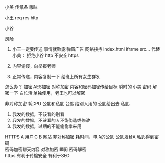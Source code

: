 小美
    传纸条 暧昧

小王  req res
    http

小谷

风险
1. 小王一定要传送 事情就败露
    弹窗广告  网络挟持  index.html iframe src...
代替小美： 拒绝小谷  http 不安全 https

2. 内容偷窥，向举报老师
3. 正常传递，内容复制一下 给班上所有女生群发

怎么办？
加密
AES加密 对称加密 内容和密码加密传给目标  瞬时的
小美 密码 解密一下 白忙活 单独使用，老王也可以解密

非对称加密 耗CPU
    公匙和私匙  公匙 给别人用的
    公匙给出去
    私匙

1. 我发的数据，不该看的别看
2. 我发的数据，不该看的人不能伪造或修改
3. 我发的数据，过期的不能偷偷拿来用

HTTPS
A 用户              C               B 网站
非对称加密 耗时间，电                     A的公匙 公匙发给A
私匙得到密码                            
密码加密聊天内容 对称加密 瞬间             密码解密        
https 有利于传输安全  有利于SEO 